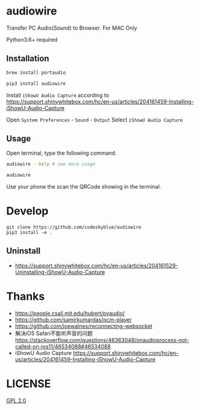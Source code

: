 # audiowire
Transfer PC Audio(Sound) to Browser. For MAC Only

Python3.6+ required

## Installation
```bash
brew install portaudio

pip3 install audiowire
```

Install `iShowU Audio Capture` according to <https://support.shinywhitebox.com/hc/en-us/articles/204161459-Installing-iShowU-Audio-Capture>

Open `System Preferences` - `Sound` - `Output`
Select `iShowU Audio Capture`

## Usage
Open terminal, type the following command.

```bash
audiowire --help # see more usage

audiowire
```

Use your phone the scan the QRCode showing in the terminal.

# Develop
```
git clone https://github.com/codeskyblue/audiowire
pip3 install -e .
```

## Uninstall
- <https://support.shinywhitebox.com/hc/en-us/articles/204161529-Uninstalling-iShowU-Audio-Capture>

# Thanks
- https://people.csail.mit.edu/hubert/pyaudio/
- https://github.com/samirkumardas/pcm-player
- https://github.com/joewalnes/reconnecting-websocket
- 解决iOS Safari不能听声音的问题 https://stackoverflow.com/questions/46363048/onaudioprocess-not-called-on-ios11/46534088#46534088
- iShowU Audio Capture https://support.shinywhitebox.com/hc/en-us/articles/204161459-Installing-iShowU-Audio-Capture


# LICENSE
[GPL 2.0](LICENSE)
